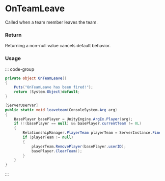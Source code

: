 # OnTeamLeave
<Badge type="info" text="Team"/><Badge type="danger" text="Carbon Compatible"/><Badge type="warning" text="Oxide Compatible"/>
Called when a team member leaves the team.

### Return
Returning a non-null value cancels default behavior.

### Usage
::: code-group
```csharp [Example]
private object OnTeamLeave()
{
	Puts("OnTeamLeave has been fired!");
	return (System.Object)default;
}
```
```csharp [Source — Assembly-CSharp @ RelationshipManager]
[ServerUserVar]
public static void leaveteam(ConsoleSystem.Arg arg)
{
	BasePlayer basePlayer = UnityEngine.ArgEx.Player(arg);
	if (!(basePlayer == null) && basePlayer.currentTeam != 0L)
	{
		RelationshipManager.PlayerTeam playerTeam = ServerInstance.FindTeam(basePlayer.currentTeam);
		if (playerTeam != null)
		{
			playerTeam.RemovePlayer(basePlayer.userID);
			basePlayer.ClearTeam();
		}
	}
}

```
:::

